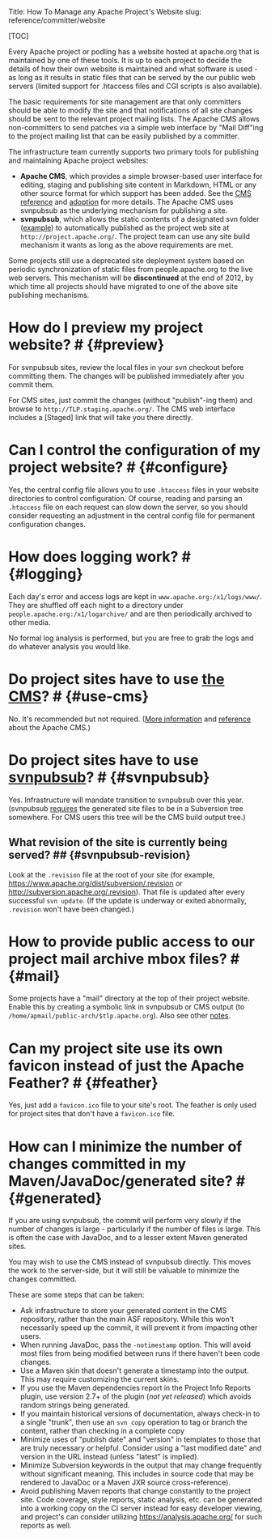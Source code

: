 Title: How To Manage any Apache Project's Website
slug: reference/committer/website

[TOC]

Every Apache project or podling has a website hosted at apache.org that 
is maintained by one of these tools.  It is up to each project to decide 
the details of how their own website is maintained and what software
is used - as long as it results in static files that can be served by the
our public web servers (limited support for .htaccess files and CGI
scripts is also available). 

The basic requirements for site management
are that only committers should be able to modify the site and that
notifications of all site changes should be sent to the relevant
project mailing lists.  The Apache CMS allows non-committers to send 
patches via a simple web interface by "Mail Diff"ing to the project 
mailing list that can be easily published by a committer.

The infrastructure team currently supports two primary tools for
publishing and maintaining Apache project websites:

  - **Apache CMS**, which provides a simple browser-based user interface
    for editing, staging and publishing site content in Markdown, HTML
    or any other source format for which support has been added. See
    the [CMS reference](cmsref) and [adoption](cmsadoption) for more details. The Apache CMS
    uses svnpubsub as the underlying mechanism for publishing a site.
  - **svnpubsub**, which allows the static contents of a designated svn
    folder ([example](http://svn.apache.org/repos/asf/ant/site/ant/production/)) to automatically published
    as the project web site at `http://project.apache.org/`. The project
    team can use any site build mechanism it wants as long as the above
    requirements are met.

Some projects still use a deprecated site deployment system based
on periodic synchronization of static files from people.apache.org to
the live web servers. This mechanism will be **discontinued** at the end of
2012, by which time all projects should have migrated to one of the above
site publishing mechanisms.

# How do I preview my project website? # {#preview}

For svnpubsub sites, review the local files in your svn checkout before
committing them. The changes will be published immediately after you
commit them.

For CMS sites, just commit the changes (without "publish"-ing them) and browse
to `http://TLP.staging.apache.org/`. The CMS 
web interface includes a [Staged] link that will take you there directly.

# Can I control the configuration of my project website? # {#configure}

Yes, the central config file allows you to use `.htaccess` files in your
website directories to control configuration. Of course, reading and
parsing an `.htaccess` file on each request can slow down the server, so
you should consider requesting an adjustment in the central config file for
permanent configuration changes.

# How does logging work? # {#logging}

Each day's error and access logs are kept in
`www.apache.org:/x1/logs/www/`. They are shuffled off each night to a
directory under `people.apache.org:/x1/logarchive/` and are then
periodically archived to other media.

No formal log analysis is performed, but you are free to grab the logs and
do whatever analysis you would like.

# Do project sites have to use [the CMS](cms)? # {#use-cms}

No.  It's recommended but not required.  ([More information](http://www.apache.org/dev/cms) and
[reference](http://www.apache.org/dev/cmsref) about the Apache CMS.)

# Do project sites have to use [svnpubsub](http://svn.apache.org/viewvc/subversion/trunk/tools/server-side/svnpubsub/)? # {#svnpubsub}

Yes.  Infrastructure will mandate transition to svnpubsub over this year.
(svnpubsub [requires](#intro) the generated site files to be in a Subversion
tree somewhere.  For CMS users this tree will be the CMS build output tree.)

## What revision of the site is currently being served? ## {#svnpubsub-revision}

Look at the `.revision` file at the root of your site (for example,
<https://www.apache.org/dist/subversion/.revision> or 
<http://subversion.apache.org/.revision>).  That file is updated after every
successful `svn update`.  (If the update is underway or exited abnormally,
`.revision` won't have been changed.)

# How to provide public access to our project mail archive mbox files? # {#mail}

Some projects have a "mail" directory at the top of their project website.
Enable this by creating a symbolic link in svnpubsub or CMS output
(to `/home/apmail/public-arch/$tlp.apache.org`).
Also see other [notes](http://apache.org/dev/#mail).

# Can my project site use its own favicon instead of just the Apache Feather? # {#feather}

Yes, just add a `favicon.ico` file to your site's root.  The feather is only
used for project sites that don't have a `favicon.ico` file.

# How can I minimize the number of changes committed in my Maven/JavaDoc/generated site? # {#generated}

If you are using svnpubsub, the commit will perform very slowly if the number of changes is large - particularly if the number of files is large.
This is often the case with JavaDoc, and to a lesser extent Maven generated sites.

You may wish to use the CMS instead of svnpubsub directly. This moves the work to the server-side, but it will still be valuable to minimize the changes committed.

These are some steps that can be taken:

 - Ask infrastructure to store your generated content in the CMS repository, rather than the main ASF repository. While this won't necessarily speed up the commit, it will prevent it from impacting other users.
 - When running JavaDoc, pass the `-notimestamp` option. This will avoid most files from being modified between runs if there haven't been code changes.
 - Use a Maven skin that doesn't generate a timestamp into the output. This may require customizing the current skins.
 - If you use the Maven dependencies report in the Project Info Reports plugin, use version 2.7+ of the plugin (*not yet released*) which avoids random strings being generated.
 - If you maintain historical versions of documentation, always check-in to a single "trunk", then use an `svn copy` operation to tag or branch the content, rather than checking in a complete copy
 - Minimize uses of "publish date" and "version" in templates to those that are truly necessary or helpful. Consider using a "last modified date" and version in the URL instead (unless "latest" is implied).
 - Minimize Subversion keywords in the output that may change frequently without significant meaning. This includes in source code that may be rendered to JavaDoc or a Maven JXR source cross-reference).
 - Avoid publishing Maven reports that change constantly to the project site. Code coverage, style reports, static analysis, etc. can be generated into a working copy on the CI server instead for easy developer viewing, and project's can consider utilizing https://analysis.apache.org/ for such reports as well.

